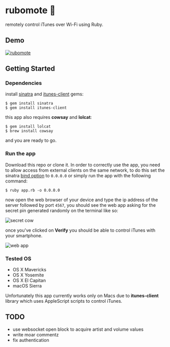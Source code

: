 # rubomote :musical_note:

remotely control iTunes over Wi-Fi using Ruby.

## Demo

[![rubomote](https://thumbs.gfycat.com/FakeDistantBorderterrier-size_restricted.gif)](https://gfycat.com/FakeDistantBorderterrier)

## Getting Started
### Dependencies

install [sinatra](http://www.sinatrarb.com/) and [itunes-client](https://github.com/katsuma/itunes-client) gems:

```
$ gem install sinatra
$ gem install itunes-client
```

this app also requires **cowsay** and **lolcat**:

```
$ gem install lolcat
$ brew install cowsay
```

and you are ready to go.

### Run the app

Download this repo or clone it. In order to correctly use the app, you need to allow access from external clients on the same network, to do this set the sinatra [bind option](http://www.sinatrarb.com/configuration.html#__server_hostname_or_ip_address) to `0.0.0.0` or simply run the app with the following command:

```
$ ruby app.rb -o 0.0.0.0
```

now open the web browser of your device and type the ip address of the server followed by port `4567`, you should see the web app asking for the secret pin generated randomly on the terminal like so:

![secret cow](http://i.imgur.com/BS7vY9p.png)

once you've clicked on **Verify** you should be able to control iTunes with your smartphone.

![web app](http://i.imgur.com/TJ81IXL.jpg)

### Tested OS

* OS X Mavericks
* OS X Yosemite
* OS X El Capitan
* macOS Sierra

Unfortunately this app currently works only on Macs due to **itunes-client** library which uses AppleScript scripts to control iTunes.

## TODO

* use websocket open block to acquire artist and volume values
* write moar commentz
* fix authentication
